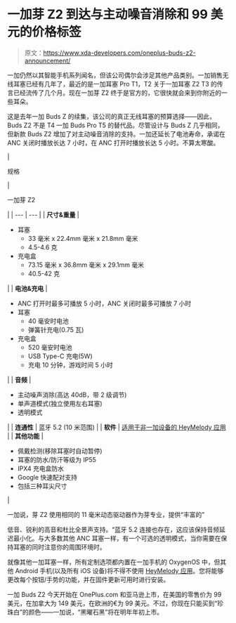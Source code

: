 # 一加芽 Z2 到达与主动噪音消除和 99 美元的价格标签

> 原文：<https://www.xda-developers.com/oneplus-buds-z2-announcement/>

一加仍然以其智能手机系列闻名，但该公司偶尔会涉足其他产品类别。一加销售无线耳塞已经有几年了，最近的是一加耳塞 Pro T1，T2 关于一加耳塞 Z2 T3 的传言已经流传了几个月。现在一加芽 Z2 终于是官方的，它很快就会来到你附近的一些耳朵。

这是去年一加 Buds Z 的续集，该公司的真正无线耳塞的预算选择——因此，Buds Z2 不是 T4 一加 Buds Pro T5 的替代品。尽管设计与 Buds Z 几乎相同，但新款 Buds Z2 增加了对主动噪音消除的支持。一加还延长了电池寿命，承诺在 ANC 关闭时播放长达 7 小时，在 ANC 打开时播放长达 5 小时。不算太寒酸。

| 

规格

 | 

一加芽 Z2

 |
| --- | --- |
| **尺寸&重量** | 

*   耳塞
    *   33 毫米 x 22.4mm 毫米 x 21.8mm 毫米
    *   4.5-4.6 克
*   充电盒
    *   73.15 毫米 x 36.8mm 毫米 x 29.1mm 毫米
    *   40.5-42 克

 |
| **电池&充电** | 

*   ANC 打开时最多可播放 5 小时，ANC 关闭时最多可播放 7 小时
*   耳塞
    *   40 毫安时电池
    *   弹簧针充电(0.75 瓦)
*   充电盒
    *   520 毫安时电池
    *   USB Type-C 充电(5W)
    *   充电 10 分钟，游戏时间 5 小时

 |
| **音频** | 

*   主动噪声消除(高达 40dB，带 2 级调节)
*   单声道模式(独立使用左右耳塞)
*   透明模式

 |
| **连通性** | 蓝牙 5.2 (10 米范围) |
| **软件** | [适用于非一加设备的 HeyMelody 应用](https://play.google.com/store/apps/details?id=com.heytap.headset) |
| **其他功能** | 

*   佩戴检测(移除耳塞时自动暂停)
*   耳塞的防水/防汗等级为 IP55
*   IPX4 充电盒防水
*   Google 快速配对支持
*   包括三种耳尖尺寸

 |

一加说，芽 Z2 使用相同的 11 毫米动态驱动器作为芽专业，提供“丰富的”

低音、锐利的高音和杜比全景声支持。“蓝牙 5.2 连接也存在，这应该保持音频延迟最小化。与大多数其他 ANC 耳塞一样，有一个可选的透明模式，当你需要在保持耳塞的同时注意你的周围环境时。

就像其他一加耳塞一样，所有定制选项都内置在一加手机的 OxygenOS 中，但其他 Android 手机(以及所有 iOS 设备)将不得不使用 [HeyMelody 应用](https://play.google.com/store/apps/details?id=com.heytap.headset)。您将能够更改每个按钮/手势的功能，并在固件更新可用时进行安装。

一加 Buds Z2 今天开始在 OnePlus.com 和亚马逊上市，在美国的零售价为 99 美元，在加拿大为 149 美元，在欧洲的€为 99 美元。不过，你现在只能买到“珍珠白”的颜色——一加说，“黑曜石黑”将在明年年初上市。